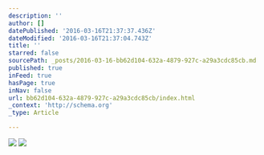 ```yaml
---
description: ''
author: []
datePublished: '2016-03-16T21:37:37.436Z'
dateModified: '2016-03-16T21:37:04.743Z'
title: ''
starred: false
sourcePath: _posts/2016-03-16-bb62d104-632a-4879-927c-a29a3cdc85cb.md
published: true
inFeed: true
hasPage: true
inNav: false
url: bb62d104-632a-4879-927c-a29a3cdc85cb/index.html
_context: 'http://schema.org'
_type: Article

---
```

![](https://the-grid-user-content.s3-us-west-2.amazonaws.com/0d314f4b-9fc7-4bca-90bd-121be23b6708.png)
![](https://the-grid-user-content.s3-us-west-2.amazonaws.com/610812ed-f3e8-40fd-a5de-a078863a31d9.png)
